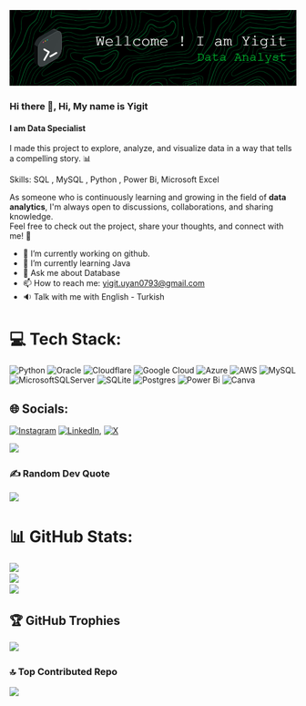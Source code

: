 ![Header Image](Welcome) 

### Hi there 👋, Hi, My name is Yigit
#### I am Data Specialist

I made this project to explore, analyze, and visualize data in a way that tells a compelling story. 📊

Skills: SQL , MySQL , Python , Power Bi, Microsoft Excel

As someone who is continuously learning and growing in the field of **data analytics**, I'm always open to discussions, collaborations, and sharing knowledge.  
Feel free to check out the project, share your thoughts, and connect with me! 🤝  

- 🔭 I’m currently working on github. 
- 🌱 I’m currently learning Java 
- 💬 Ask me about Database 
- 📫 How to reach me: yigit.uyan0793@gmail.com
- 🔉 Talk with me with English - Turkish

# 💻 Tech Stack:
![Python](https://img.shields.io/badge/python-3670A0?style=flat-square&logo=python&logoColor=ffdd54) ![Oracle](https://img.shields.io/badge/Oracle-F80000?style=flat-square&logo=oracle&logoColor=white) ![Cloudflare](https://img.shields.io/badge/Cloudflare-F38020?style=flat-square&logo=Cloudflare&logoColor=white) ![Google Cloud](https://img.shields.io/badge/GoogleCloud-%234285F4.svg?style=flat-square&logo=google-cloud&logoColor=white) ![Azure](https://img.shields.io/badge/azure-%230072C6.svg?style=flat-square&logo=microsoftazure&logoColor=white) ![AWS](https://img.shields.io/badge/AWS-%23FF9900.svg?style=flat-square&logo=amazon-aws&logoColor=white) ![MySQL](https://img.shields.io/badge/mysql-4479A1.svg?style=flat-square&logo=mysql&logoColor=white) ![MicrosoftSQLServer](https://img.shields.io/badge/Microsoft%20SQL%20Server-CC2927?style=flat-square&logo=microsoft%20sql%20server&logoColor=white) ![SQLite](https://img.shields.io/badge/sqlite-%2307405e.svg?style=flat-square&logo=sqlite&logoColor=white) ![Postgres](https://img.shields.io/badge/postgres-%23316192.svg?style=flat-square&logo=postgresql&logoColor=white) ![Power Bi](https://img.shields.io/badge/power_bi-F2C811?style=flat-square&logo=powerbi&logoColor=black) ![Canva](https://img.shields.io/badge/Canva-%2300C4CC.svg?style=flat-square&logo=Canva&logoColor=white)

## 🌐 Socials:
[![Instagram](https://img.shields.io/badge/Instagram-%23E4405F.svg?logo=Instagram&logoColor=white)]([(https://www.instagram.com/yigituyan/)) [![LinkedIn](https://img.shields.io/badge/LinkedIn-%230077B5.svg?logo=linkedin&logoColor=white)](www.linkedin.com/in/yigit-uyan-7235a8238), [![X](https://img.shields.io/badge/X-black.svg?logo=X&logoColor=white)](https://x.com/YigitUyn) 

<a href="https://hits.seeyoufarm.com"><img src="https://hits.seeyoufarm.com/api/count/incr/badge.svg?url=https%3A%2F%2Fgithub.com%2Fgjbae1212%2Fhit-counter&count_bg=%23EBCE44&title_bg=%23F3A638&icon=bamboo.svg&icon_color=%23E7E7E7&title=hits&edge_flat=true"/></a>

### ✍️ Random Dev Quote
![](https://quotes-github-readme.vercel.app/api?type=horizontal&theme=radical)

# 📊 GitHub Stats:
![](https://github-readme-stats.vercel.app/api?username=YigitUyn&theme=gruvbox_light&hide_border=false&include_all_commits=true&count_private=true)<br/>
![](https://github-readme-streak-stats.herokuapp.com/?user=YigitUyn&theme=gruvbox_light&hide_border=false)<br/>
![](https://github-readme-stats.vercel.app/api/top-langs/?username=YigitUyn&theme=gruvbox_light&hide_border=false&include_all_commits=true&count_private=true&layout=compact)

## 🏆 GitHub Trophies
![](https://github-profile-trophy.vercel.app/?username=YigitUyn&theme=gruvbox&no-frame=false&no-bg=true&margin-w=4)

### 🔝 Top Contributed Repo
![](https://github-contributor-stats.vercel.app/api?username=YigitUyn&limit=5&theme=dark&combine_all_yearly_contributions=true)
